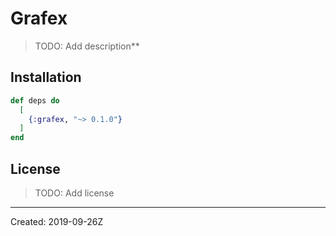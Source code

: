# Grafex

> TODO: Add description**


## Installation

```elixir
def deps do
  [
    {:grafex, "~> 0.1.0"}
  ]
end
```

## License

> TODO: Add license

----
Created:  2019-09-26Z

